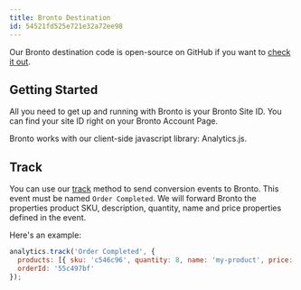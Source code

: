 ```yaml
---
title: Bronto Destination
id: 54521fd525e721e32a72ee98
---
```

Our Bronto destination code is open-source on GitHub if you want to [check it out](https://github.com/segment-integrations/analytics.js-integration-bronto).

## Getting Started

All you need to get up and running with Bronto is your Bronto Site ID. You can find your site ID right on your Bronto Account Page.

Bronto works with our client-side javascript library: Analytics.js.

## Track

You can use our [track](/docs/connections/spec/track) method to send conversion events to Bronto. This event must be named `Order Completed`. We will forward Bronto the properties product SKU, description, quantity, name and price properties defined in the event.

Here's an example:

```javascript
analytics.track('Order Completed', {
  products: [{ sku: 'c546c96', quantity: 8, name: 'my-product', price: 99.99 }],
  orderId: '55c497bf'
});
```
